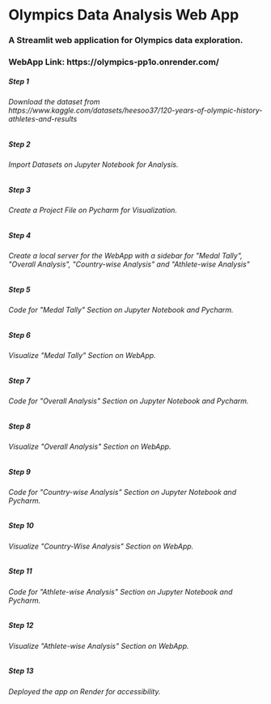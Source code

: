 # Olympics Data Analysis Web App

 <h3 >A Streamlit web application for Olympics data exploration.</h3>
 <h3 >WebApp Link: https://olympics-pp1o.onrender.com/</h3>
 
 <h5>   Step 1 </h5> <h6> Download the dataset from https://www.kaggle.com/datasets/heesoo37/120-years-of-olympic-history-athletes-and-results </h6>

 <h5>   Step 2 </h5> <h6>Import Datasets on Jupyter Notebook for Analysis. </h6>
 
  <h5>   Step 3 </h5> <h6> Create a Project File on Pycharm for Visualization. </h6>
  
   <h5>   Step 4 </h5> <h6> Create a local server for the WebApp with a sidebar for "Medal Tally", "Overall Analysis", "Country-wise Analysis" and "Athlete-wise Analysis" </h6>
    <h5>   Step 5 </h5> <h6> Code for "Medal Tally" Section on Jupyter Notebook and Pycharm.</h6>
     <h5>   Step 6 </h5> <h6> Visualize "Medal Tally" Section on WebApp.</h6>
      <h5>   Step 7 </h5> <h6> Code for "Overall Analysis" Section on Jupyter Notebook and Pycharm.</h6>
       <h5>   Step 8 </h5> <h6> Visualize "Overall Analysis" Section on WebApp. </h6>
        <h5>   Step 9 </h5> <h6> Code for "Country-wise Analysis" Section on Jupyter Notebook and Pycharm.</h6>
         <h5>   Step 10 </h5> <h6> Visualize "Country-Wise Analysis" Section on WebApp.</h6>
          <h5>   Step 11 </h5> <h6> Code for "Athlete-wise Analysis" Section on Jupyter Notebook and Pycharm.</h6>
           <h5>   Step 12 </h5> <h6> Visualize "Athlete-wise Analysis" Section on WebApp.</h6>
            <h5>   Step 13 </h5> <h6> Deployed the app on Render for accessibility. </h6>
        

